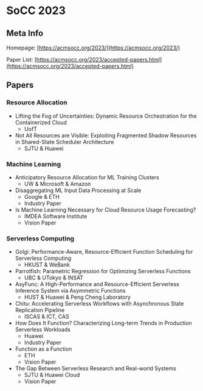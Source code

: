 # SoCC 2023

## Meta Info

Homepage: [https://acmsocc.org/2023/](https://acmsocc.org/2023/)

Paper List: [https://acmsocc.org/2023/accepted-papers.html](https://acmsocc.org/2023/accepted-papers.html)

## Papers

### Resource Allocation

* Lifting the Fog of Uncertainties: Dynamic Resource Orchestration for the Containerized Cloud
  * UofT
* Not All Resources are Visible: Exploiting Fragmented Shadow Resources in Shared-State Scheduler Architecture
  * SJTU & Huawei

### Machine Learning

* Anticipatory Resource Allocation for ML Training Clusters
  * UW & Microsoft & Amazon
* Disaggregating ML Input Data Processing at Scale
  * Google & ETH
  * Industry Paper
* Is Machine Learning Necessary for Cloud Resource Usage Forecasting?
  * IMDEA Software Institute
  * Vision Paper

### Serverless Computing

* Golgi: Performance-Aware, Resource-Efficient Function Scheduling for Serverless Computing
  * HKUST & WeBank
* Parrotfish: Parametric Regression for Optimizing Serverless Functions
  * UBC & UTokyo & INSAT
* AsyFunc: A High-Performance and Resource-Efficient Serverless Inference System via Asymmetric Functions
  * HUST & Huawei & Peng Cheng Laboratory
* Chitu: Accelerating Serverless Workflows with Asynchronous State Replication Pipeline
  * ISCAS & ICT, CAS
* How Does It Function? Characterizing Long-term Trends in Production Serverless Workloads
  * Huawei
  * Industry Paper
* Function as a Function
  * ETH
  * Vision Paper
* The Gap Between Serverless Research and Real-world Systems
  * SJTU & Huawei Cloud
  * Vision Paper
